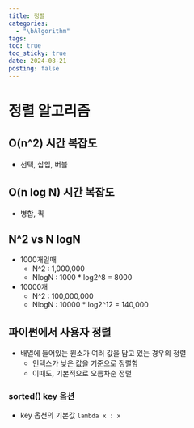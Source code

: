 ```yaml
---
title: 정렬
categories:
  - "\bAlgorithm"
tags: 
toc: true
toc_sticky: true
date: 2024-08-21
posting: false
---
```

# 정렬 알고리즘

## O(n^2) 시간 복잡도
- 선택, 삽입, 버블

## O(n log N) 시간 복잡도 
- 병합, 퀵

## N^2 vs N logN

- 1000개일때
	- N^2 : 1,000,000
	- NlogN : 1000 * log2^8 = 8000
- 10000개
	- N^2 : 100,000,000 
	- NlogN : 10000 * log2^12 = 140,000

## 파이썬에서 사용자 정렬 
-  배열에 들어있는 원소가 여러 값을 담고 있는 경우의 정렬
	- 인덱스가 낮은 값을 기준으로 정렬함 
	- 이때도, 기본적으로 오름차순 정렬

### sorted() key 옵션
- key 옵션의 기본값 `lambda x : x`




